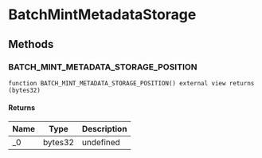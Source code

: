 # BatchMintMetadataStorage









## Methods

### BATCH_MINT_METADATA_STORAGE_POSITION

```solidity
function BATCH_MINT_METADATA_STORAGE_POSITION() external view returns (bytes32)
```






#### Returns

| Name | Type | Description |
|---|---|---|
| _0 | bytes32 | undefined |




